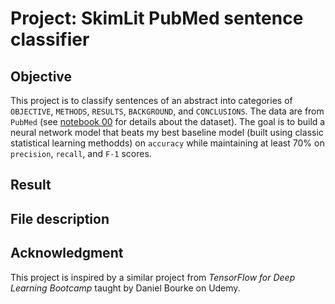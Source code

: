 # Project: SkimLit PubMed sentence classifier

## Objective

This project is to classify sentences of an abstract into categories of `OBJECTIVE`, `METHODS`, `RESULTS`, `BACKGROUND`, and `CONCLUSIONS`. The data are from `PubMed` (see [notebook 00](https://github.com/ZYWZong/ML_Practice_Projects/blob/e60a659556b3f231576d4f5c81e0fd0e491ba57e/SkimLit_project_practice/SkimLit_data_preprocessing_and_baseline_model_00.ipynb) for details about the dataset). The goal is to build a neural network model that beats my best baseline model (built using classic statistical learning methodds) on `accuracy` while maintaining at least $70$% on `precision`, `recall`, and `F-1` scores.

## Result

## File description



## Acknowledgment

This project is inspired by a similar project from *TensorFlow for Deep Learning Bootcamp* taught by Daniel Bourke on Udemy.

